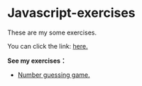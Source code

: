 # Javascript-exercises
These are my some exercises.

You can click the link: [here.](https://longlongyu.github.io/Javascript-exercises)

**See my exercises：**
- [Number guessing game.](https://longlongyu.github.io/Javascript-exercises/NumberGuessGame.html)

